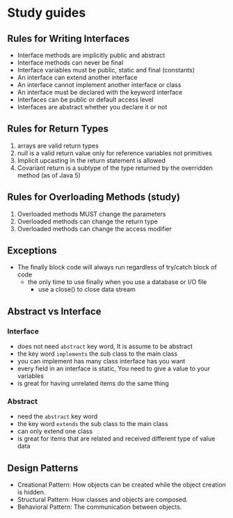 # Study guides

## Rules for Writing Interfaces
- Interface methods are implicitly public and abstract
- Interface methods can never be final
- Interface variables must be public, static and final (constants)
- An interface can extend another interface
- An interface cannot implement another interface or class
- An interface must be declared with the keyword interface
- Interfaces can be public or default access level
- Interfaces are abstract whether you declare it or not

## Rules for Return Types
1. arrays are valid return types
2. null is a valid return value only for reference variables not primitives
3. Implicit upcasting in the return statement is allowed
4. Covariant return is a subtype of the type returned by the overridden method (as of Java 5)

## Rules for Overloading Methods (study)
1. Overloaded methods MUST change the parameters
2. Overloaded methods can change the return type
3. Overloaded methods can change the access modifier

## Exceptions
- The finally block code will always run regardless of try/catch block of code
  - the only time to use finally when you use a database or I/O file
    - use a close() to close data stream

## Abstract vs Interface

### Interface 
  - does not need  `abstract` key word, It is assume to be abstract
  - the key word `implements` the sub class to the main class
  - you can implement has many class interface has you want
  - every field in an interface is static, You need to give a value to your variables
  - is great for having unrelated items do the same thing
### Abstract
  - need the `abstract` key word
  - the key word `extends` the sub class to the main class
  - can only extend one class
  - is great for items that are related and received different type of value data

## Design Patterns
- Creational Pattern: How objects can be created while the object creation is hidden.
- Structural Pattern: How classes and objects are composed.
- Behavioral Pattern: The communication between objects.

